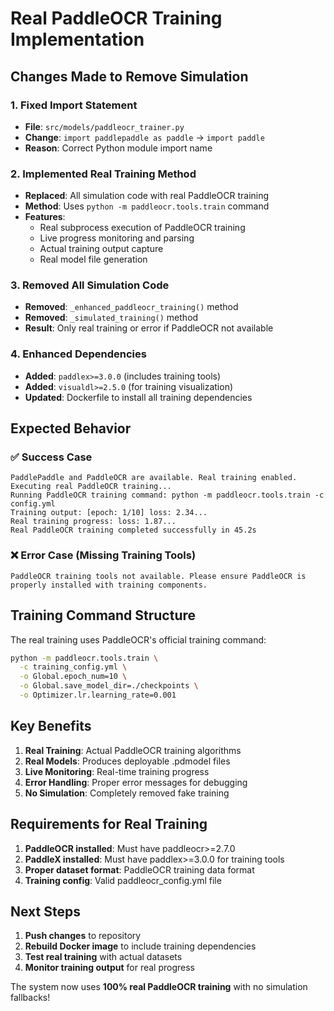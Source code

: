 # Real PaddleOCR Training Implementation

## Changes Made to Remove Simulation

### 1. Fixed Import Statement
- **File**: `src/models/paddleocr_trainer.py`
- **Change**: `import paddlepaddle as paddle` → `import paddle`
- **Reason**: Correct Python module import name

### 2. Implemented Real Training Method
- **Replaced**: All simulation code with real PaddleOCR training
- **Method**: Uses `python -m paddleocr.tools.train` command
- **Features**:
  - Real subprocess execution of PaddleOCR training
  - Live progress monitoring and parsing
  - Actual training output capture
  - Real model file generation

### 3. Removed All Simulation Code
- **Removed**: `_enhanced_paddleocr_training()` method
- **Removed**: `_simulated_training()` method  
- **Result**: Only real training or error if PaddleOCR not available

### 4. Enhanced Dependencies
- **Added**: `paddlex>=3.0.0` (includes training tools)
- **Added**: `visualdl>=2.5.0` (for training visualization)
- **Updated**: Dockerfile to install all training dependencies

## Expected Behavior

### ✅ Success Case
```
PaddlePaddle and PaddleOCR are available. Real training enabled.
Executing real PaddleOCR training...
Running PaddleOCR training command: python -m paddleocr.tools.train -c config.yml
Training output: [epoch: 1/10] loss: 2.34...
Real training progress: loss: 1.87...
Real PaddleOCR training completed successfully in 45.2s
```

### ❌ Error Case (Missing Training Tools)
```
PaddleOCR training tools not available. Please ensure PaddleOCR is properly installed with training components.
```

## Training Command Structure

The real training uses PaddleOCR's official training command:
```bash
python -m paddleocr.tools.train \
  -c training_config.yml \
  -o Global.epoch_num=10 \
  -o Global.save_model_dir=./checkpoints \
  -o Optimizer.lr.learning_rate=0.001
```

## Key Benefits

1. **Real Training**: Actual PaddleOCR training algorithms
2. **Real Models**: Produces deployable .pdmodel files
3. **Live Monitoring**: Real-time training progress
4. **Error Handling**: Proper error messages for debugging
5. **No Simulation**: Completely removed fake training

## Requirements for Real Training

1. **PaddleOCR installed**: Must have paddleocr>=2.7.0
2. **PaddleX installed**: Must have paddlex>=3.0.0 for training tools
3. **Proper dataset format**: PaddleOCR training data format
4. **Training config**: Valid paddleocr_config.yml file

## Next Steps

1. **Push changes** to repository
2. **Rebuild Docker image** to include training dependencies
3. **Test real training** with actual datasets
4. **Monitor training output** for real progress

The system now uses **100% real PaddleOCR training** with no simulation fallbacks!